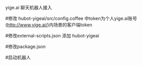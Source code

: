 yige.ai 聊天机器人接入

#修改 hubot-yigeai/src/config.coffee 中token为个人yige.ai账号(http://www.yige.ai/)内场景的客户端token

#修改external-scripts.json 添加  hubot-yigeai

#修改package.json

#启动机器人